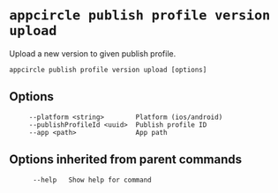 # `appcircle publish profile version upload`

Upload a new version to given publish profile.

```plaintext
appcircle publish profile version upload [options]
```

## Options

```plaintext
     --platform <string>        Platform (ios/android)
     --publishProfileId <uuid>  Publish profile ID
     --app <path>               App path
```
## Options inherited from parent commands

```plaintext
      --help   Show help for command
```
